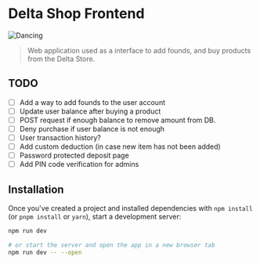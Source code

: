 # Delta Shop Frontend

![Dancing](https://media1.tenor.com/m/MkTexhggt6QAAAAd/rat-rat-dance.gif)

> Web application used as a interface to add founds, and buy products from the Delta Store.

## TODO
- [ ] Add a way to add founds to the user account
- [ ] Update user balance after buying a product
- [ ] POST request if enough balance to remove amount from DB.
- [ ] Deny purchase if user balance is not enough
- [ ] User transaction history?
- [ ] Add custom deduction (in case new item has not been added)
- [ ] Password protected deposit page
- [ ] Add PIN code verification for admins

## Installation

Once you've created a project and installed dependencies with `npm install` (or `pnpm install` or `yarn`), start a development server:

```bash
npm run dev

# or start the server and open the app in a new browser tab
npm run dev -- --open
```
